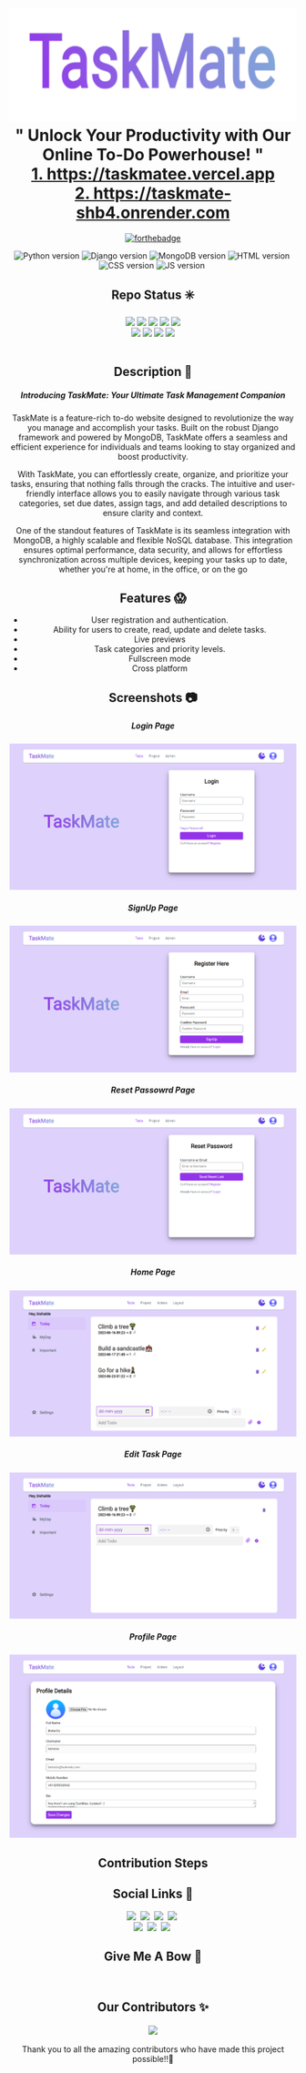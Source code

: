 <h1 align="center">
  <img alt="cgapp logo" src="Screenshots/TaskMate-LoginPage-removebg-preview.png" width="600px" height="200px"/><br/>
  " Unlock Your Productivity with Our Online To-Do Powerhouse! "<br/>
  <a href="https://taskmatee.vercel.app" target=""_blank> 1. https://taskmatee.vercel.app</a><br />
  <a href="https://taskmate-shb4.onrender.com" target=""_blank> 2. https://taskmate-shb4.onrender.com</a>

</h1>

<div align="center">

[![forthebadge](https://forthebadge.com/images/badges/made-with-python.svg)](http://thismypc.com/)
</div>
<p align="center"><img src="https://img.shields.io/badge/Python-7.9.2-red?style=for-the-badge&logo=python" alt="Python version" />&nbsp;<img src="https://img.shields.io/badge/Django-3.2.19-darkgreen?style=for-the-badge&logo=django" alt="Django version" />&nbsp;<img src="https://img.shields.io/badge/MongoDB-6.0-yellow?style=for-the-badge&logo=mongodb" alt="MongoDB version" />&nbsp;<img src="https://img.shields.io/badge/HTML-ornage?style=for-the-badge&logo=html" alt="HTML version" />&nbsp;<img src="https://img.shields.io/badge/CSS-blue?style=for-the-badge&logo=css" alt="CSS version" />&nbsp;<img src="https://img.shields.io/badge/JavaScript-green?style=for-the-badge&logo=javasscript" alt="JS version" />&nbsp;</p>

<div align="center">

## Repo Status ✳️

<div align="center">
 <img src="https://img.shields.io/github/repo-size/bishalde/TaskMate?style=for-the-badge" />
	<img src="https://img.shields.io/github/stars/bishalde/TaskMate?style=for-the-badge&color=FBCB0A" />
	<img src="https://img.shields.io/github/forks/bishalde/TaskMate?style=for-the-badge&color=00C4FF" />
	<img src="https://img.shields.io/github/contributors/bishalde/TaskMate?style=for-the-badge&color=FF5DA2" />
 <img src="https://img.shields.io/github/last-commit/bishalde/TaskMate?style=for-the-badge&color=54B435" />
<br>
	<img src="https://img.shields.io/github/issues/bishalde/TaskMate?style=for-the-badge&color=green" />
	<img src="https://img.shields.io/github/issues-closed/bishalde/TaskMate?style=for-the-badge&color=FF5403" />
	<img src="https://img.shields.io/github/issues-pr/bishalde/TaskMate.svg?style=for-the-badge&color=green" />
	<img src="https://img.shields.io/github/issues-pr-closed/bishalde/TaskMate?style=for-the-badge&color=FF5403" />
</div><br>

## Description 🌵

##### Introducing TaskMate: Your Ultimate Task Management Companion

TaskMate is a feature-rich to-do website designed to revolutionize the way you manage and accomplish your tasks. Built on the robust Django framework and powered by MongoDB, TaskMate offers a seamless and efficient experience for individuals and teams looking to stay organized and boost productivity.

With TaskMate, you can effortlessly create, organize, and prioritize your tasks, ensuring that nothing falls through the cracks. The intuitive and user-friendly interface allows you to easily navigate through various task categories, set due dates, assign tags, and add detailed descriptions to ensure clarity and context.

One of the standout features of TaskMate is its seamless integration with MongoDB, a highly scalable and flexible NoSQL database. This integration ensures optimal performance, data security, and allows for effortless synchronization across multiple devices, keeping your tasks up to date, whether you're at home, in the office, or on the go

## Features 😱

- User registration and authentication.
- Ability for users to create, read, update and delete tasks.
- Live previews
- Task categories and priority levels.
- Fullscreen mode
- Cross platform

## Screenshots 📷

##### Login Page

![Login Page](Screenshots/TaskMate-LoginPage.png)

##### SignUp Page

![SignUp Page](Screenshots/TaskMate-SignUp-Page.png)

##### Reset Passowrd Page

![Reasetpassowrd Page](Screenshots/TaskMate-ResetPassword.png)

##### Home Page

![Home Page](Screenshots/TaskMate-Homepage.png)

##### Edit Task Page

![Edit Task Page](Screenshots/TaskMate-EditTodoPage.png)

##### Profile Page

![Profile Page](Screenshots/TaskMate-ProfilePage.png)

## Contribution Steps

## Social Links 🔗

<p align="center"><a href="https://www.instagram.com/bishal_de/" target='_blank'><img src="https://img.shields.io/badge/Instagram-pink?style=for-the-badge&logo=instagram" /></a>&nbsp;
<a href="https://www.linkedin.com/in/bishalde/" target='_blank'><img src="https://img.shields.io/badge/LinkedIn-blue?style=for-the-badge&logo=linkedin" /></a>&nbsp;
<a href="https://github.com/bishalde/" target='_blank'><img src="https://img.shields.io/badge/GitHub-black?style=for-the-badge&logo=github"/></a>&nbsp;
<a href="@itsbishalde" target='_blank'><img src="https://img.shields.io/badge/Snapchat-FFFC00?style=for-the-badge&logo=snapchat&logoColor=white"/></a>&nbsp;<br/>
<a href="https://wa.me/+918299260163?text=Hello!" target='_blank'><img src="https://img.shields.io/badge/whatsapp-darkgreen?style=for-the-badge&logo=whatsapp&logoColor=white"/></a>&nbsp;
<a href="https://www.hackerrank.com/bishalde" target='_blank'><img src="https://img.shields.io/badge/Hackerrank-green?style=for-the-badge&logo=hackerrank"/></a>&nbsp;
<a href="https://www.codechef.com/users/bishalde" target='_blank'><img src="https://img.shields.io/badge/Codechef-%23B92B27?style=for-the-badge&logo=Codechef&logoColor=white"/></a>&nbsp;</p>

## Give Me A Bow 🏹

&nbsp;
&nbsp;

## Our Contributors ✨

<a href="https://github.com/Yash-Parsana/CrazyCoderApp/graphs/contributors">
  <img align="center" src="https://contrib.rocks/image?max=100&repo=bishalde/TaskMate" />
</a> 
<br><br>
Thank you to all the amazing contributors who have made this project possible!!💝